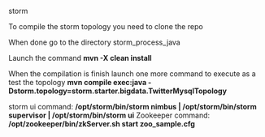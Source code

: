 storm


To compile the storm topology you need to clone the repo

When done go to the directory storm_process_java

Launch the command __mvn -X clean install__

When the compilation is finish launch one more command to execute as a test the topology __mvn compile exec:java -Dstorm.topology=storm.starter.bigdata.TwitterMysqlTopology__

storm ui command: __/opt/storm/bin/storm nimbus | /opt/storm/bin/storm supervisor | /opt/storm/bin/storm ui__
Zookeeper command: __/opt/zookeeper/bin/zkServer.sh start zoo_sample.cfg__